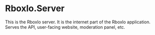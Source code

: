 # Rboxlo.Server

This is the Rboxlo server. It is the internet part of the Rboxlo application. Serves the API, user-facing website, moderation panel, etc.